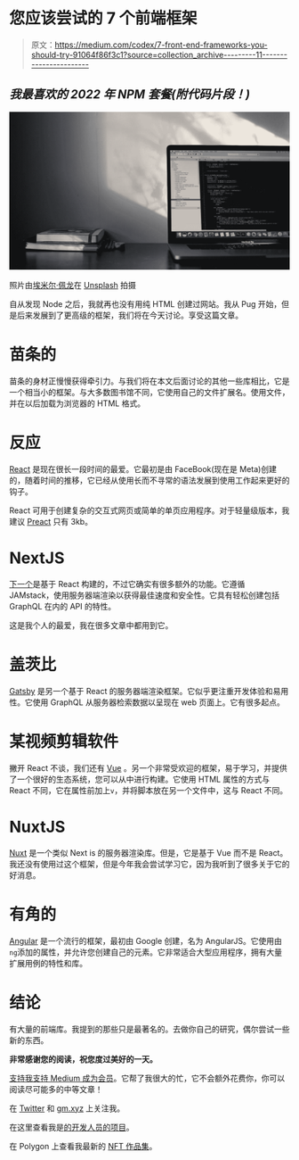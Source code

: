 # 您应该尝试的 7 个前端框架

> 原文：<https://medium.com/codex/7-front-end-frameworks-you-should-try-91064f86f3c1?source=collection_archive---------11----------------------->

## *我最喜欢的 2022 年 NPM 套餐(附代码片段！)*

![](img/d137848d57193b941b8fd0ad782ce121.png)

照片由[埃米尔·佩龙](https://unsplash.com/@emilep?utm_source=unsplash&utm_medium=referral&utm_content=creditCopyText)在 [Unsplash](https://unsplash.com/s/photos/javascript?utm_source=unsplash&utm_medium=referral&utm_content=creditCopyText) 拍摄

自从发现 Node 之后，我就再也没有用纯 HTML 创建过网站。我从 Pug 开始，但是后来发展到了更高级的框架，我们将在今天讨论。享受这篇文章。

# 苗条的

苗条的身材正慢慢获得牵引力。与我们将在本文后面讨论的其他一些库相比，它是一个相当小的框架。与大多数图书馆不同，它使用自己的文件扩展名。使用文件，并在以后加载为浏览器的 HTML 格式。

# 反应

[React](https://reactjs.org/) 是现在很长一段时间的最爱。它最初是由 FaceBook(现在是 Meta)创建的，随着时间的推移，它已经从使用长而不寻常的语法发展到使用工作起来更好的钩子。

React 可用于创建复杂的交互式网页或简单的单页应用程序。对于轻量级版本，我建议 [Preact](https://preactjs.com/) 只有 3kb。

# NextJS

[下一个](http://nextjs.org)是基于 React 构建的，不过它确实有很多额外的功能。它遵循 JAMstack，使用服务器端渲染以获得最佳速度和安全性。它具有轻松创建包括 GraphQL 在内的 API 的特性。

这是我个人的最爱，我在很多文章中都用到它。

# 盖茨比

[Gatsby](https://www.gatsbyjs.com/) 是另一个基于 React 的服务器端渲染框架。它似乎更注重开发体验和易用性。它使用 GraphQL 从服务器检索数据以呈现在 web 页面上。它有很多起点。

# 某视频剪辑软件

撇开 React 不谈，我们还有 [Vue](https://vuejs.org/) 。另一个非常受欢迎的框架，易于学习，并提供了一个很好的生态系统，您可以从中进行构建。它使用 HTML 属性的方式与 React 不同，它在属性前加上`v`，并将脚本放在另一个文件中，这与 React 不同。

# NuxtJS

[Nuxt](https://nuxtjs.org/) 是一个类似 Next is 的服务器渲染库。但是，它是基于 Vue 而不是 React。我还没有使用过这个框架，但是今年我会尝试学习它，因为我听到了很多关于它的好消息。

# 有角的

[Angular](https://angular.io/) 是一个流行的框架，最初由 Google 创建，名为 AngularJS。它使用由`ng`添加的属性，并允许您创建自己的元素。它非常适合大型应用程序，拥有大量扩展用例的特性和库。

# 结论

有大量的前端库。我提到的那些只是最著名的。去做你自己的研究，偶尔尝试一些新的东西。

**非常感谢您的阅读，祝您度过美好的一天。**

[支持我支持 Medium 成为会员](https://mbvissers.medium.com/membership)。它帮了我很大的忙，它不会额外花费你，你可以阅读尽可能多的中等文章！

在 [Twitter](https://twitter.com/0xmbvissers) 和 [gm.xyz](https://gm.xyz/u/mbvissers.eth) 上关注我。

在这里查看我是[的开发人员的项目](https://kangaroomob.io/)。

在 Polygon 上查看我最新的 [NFT 作品集](https://www.pixel-pizzas.com/)。